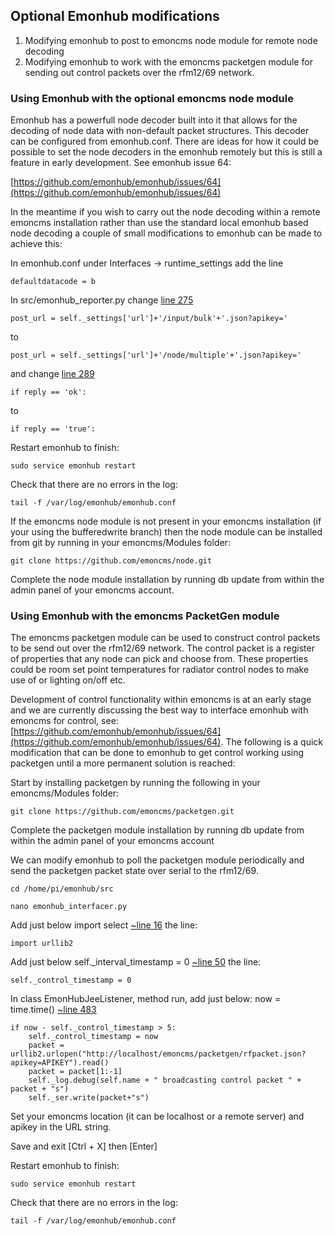 ## Optional Emonhub modifications

1. Modifying emonhub to post to emoncms node module for remote node decoding
2. Modifying emonhub to work with the emoncms packetgen module for sending out control packets over the rfm12/69 network.

### Using Emonhub with the optional emoncms node module

Emonhub has a powerfull node decoder built into it that allows for the decoding of node data with non-default packet structures. This decoder can be configured from emonhub.conf. There are ideas for how it could be possible to set the node decoders in the emonhub remotely but this is still a feature in early development. See emonhub issue 64:

[https://github.com/emonhub/emonhub/issues/64](https://github.com/emonhub/emonhub/issues/64)

In the meantime if you wish to carry out the node decoding within a remote emoncms installation rather than use the standard local emonhub based node decoding a couple of small modifications to emonhub can be made to achieve this:

In emonhub.conf under Interfaces -> runtime_settings add the line

    defaultdatacode = b

In src/emonhub_reporter.py change [line 275](https://github.com/emonhub/emonhub/blob/development/src/emonhub_reporter.py#L275)

    post_url = self._settings['url']+'/input/bulk'+'.json?apikey='

to

    post_url = self._settings['url']+'/node/multiple'+'.json?apikey='
    
and change [line 289](https://github.com/emonhub/emonhub/blob/development/src/emonhub_reporter.py#L289)

    if reply == 'ok':
    
to

    if reply == 'true':

Restart emonhub to finish:

    sudo service emonhub restart
    
Check that there are no errors in the log:

    tail -f /var/log/emonhub/emonhub.conf
    
If the emoncms node module is not present in your emoncms installation (if your using the bufferedwrite branch) then the node module can be installed from git by running in your emoncms/Modules folder:

    git clone https://github.com/emoncms/node.git
    
Complete the node module installation by running db update from within the admin panel of your emoncms account.

### Using Emonhub with the emoncms PacketGen module

The emoncms packetgen module can be used to construct control packets to be send out over the rfm12/69 network. The control packet is a register of properties that any node can pick and choose from. These properties could be room set point temperatures for radiator control nodes to make use of or lighting on/off etc. 

Development of control functionality within emoncms is at an early stage and we are currently discussing the best way to interface emonhub with emoncms for control, see: [https://github.com/emonhub/emonhub/issues/64](https://github.com/emonhub/emonhub/issues/64). The following is a quick modification that can be done to emonhub to get control working using packetgen until a more permanent solution is reached:

Start by installing packetgen by running the following in your emoncms/Modules folder:

    git clone https://github.com/emoncms/packetgen.git
    
Complete the packetgen module installation by running db update from within the admin panel of your emoncms account

We can modify emonhub to poll the packetgen module periodically and send the packetgen packet state over serial to the rfm12/69.

    cd /home/pi/emonhub/src
    
    nano emonhub_interfacer.py
    
Add just below import select [~line 16](https://github.com/emonhub/emonhub/blob/development/src/emonhub_listener.py#L16) the line:

    import urllib2
    
Add just below self._interval_timestamp = 0 [~line 50](https://github.com/emonhub/emonhub/blob/development/src/emonhub_interfacer.py#L50) the line:

    self._control_timestamp = 0
    
In class EmonHubJeeListener, method run, add just below: now = time.time() [~line 483](https://github.com/emonhub/emonhub/blob/development/src/emonhub_interfacer.pyy#L483)

    if now - self._control_timestamp > 5:
        self._control_timestamp = now
        packet = urllib2.urlopen("http://localhost/emoncms/packetgen/rfpacket.json?apikey=APIKEY").read()
        packet = packet[1:-1]
        self._log.debug(self.name + " broadcasting control packet " + packet + "s")
        self._ser.write(packet+"s")
        
Set your emoncms location (it can be localhost or a remote server) and apikey in the URL string.

Save and exit [Ctrl + X] then [Enter]
        
Restart emonhub to finish:

    sudo service emonhub restart
    
Check that there are no errors in the log:

    tail -f /var/log/emonhub/emonhub.conf
